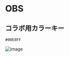 # OBS

## コラボ用カラーキー

`#00E8FF`

![image](https://user-images.githubusercontent.com/6637993/160339516-c0184a26-3f02-4df7-833c-702f0c43cfc2.png)

